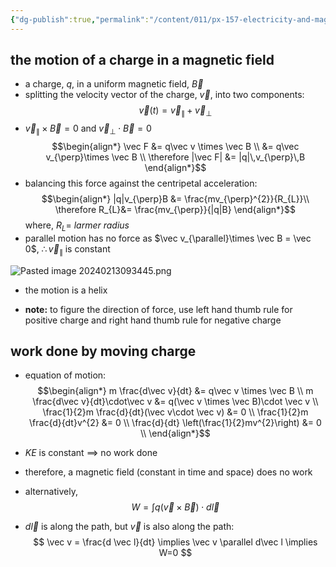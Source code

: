```yaml
---
{"dg-publish":true,"permalink":"/content/011/px-157-electricity-and-magnetism/px-157-c-magnetic-fields/px-157-c1c-a-charge-in-a-magnetic-field/","noteIcon":"1","created":"2025-08-27T13:14:04.779+01:00","updated":"2024-11-26T20:09:17.000+00:00"}
---
```


## the motion of a charge in a magnetic field
- a charge, $q$, in a uniform magnetic field, $\vec B$
- splitting the velocity vector of the charge, $\vec v$, into two components:
$$
\vec v (t) = \vec v_{\parallel} + \vec v_{\perp}
$$
- $\vec v_{\parallel} \times \vec B = 0$ and $\vec v_{\perp}\cdot \vec B =0$
$$\begin{align*}
	\vec F &= q\vec v \times \vec B \\ 
	&= q\vec v_{\perp}\times \vec B \\
	\therefore |\vec F| &= |q|\,v_{\perp}\,B
\end{align*}$$
- balancing this force against the centripetal acceleration:
$$\begin{align*}
		|q|v_{\perp}B &= \frac{mv_{\perp}^{2}}{R_{L}}\\
		\therefore R_{L}&= \frac{mv_{\perp}}{|q|B}
		\end{align*}$$
	where, $R_{L}=$ *larmer radius*
- parallel motion has no force as $\vec v_{\parallel}\times \vec B = \vec 0$, $\therefore \vec v_{\parallel}$ is constant

![Pasted image 20240213093445.png](/img/user/pics/Pasted%20image%2020240213093445.png)
- the motion is a helix

- **note:** to figure the direction of force, use left hand thumb rule for positive charge and right hand thumb rule for negative charge

## work done by  moving charge
- equation of motion:
$$\begin{align*}
		m \frac{d\vec v}{dt} &= q\vec v \times \vec B \\
		m \frac{d\vec v}{dt}\cdot\vec v &= q(\vec v \times \vec B)\cdot \vec v \\
		\frac{1}{2}m \frac{d}{dt}(\vec v\cdot \vec v) &= 0 \\
		\frac{1}{2}m \frac{d}{dt}v^{2} &= 0 \\
		\frac{d}{dt} \left(\frac{1}{2}mv^{2}\right) &= 0 \\
	\end{align*}$$
- $KE$ is constant $\implies$ no work done
- therefore, a magnetic field (constant in time and space) does no work

- alternatively,
$$
W = \int q(\vec v \times \vec B) \cdot d\vec l
$$
- $d\vec l$ is along the path, but ${} \vec v$ is also along the path:
$$
\vec v = \frac{d \vec l}{dt} \implies \vec v \parallel d\vec l \implies W=0
$$
